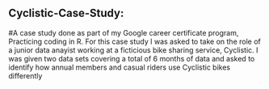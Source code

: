 ## Cyclistic-Case-Study:
#A case study done as part of my Google career certificate program, Practicing coding in R. 
For this case study I was asked to take on the role of a junior data anayist working at a ficticious bike sharing service, Cyclistic. I was given two data sets covering a total of 6 months of data and asked to identify how annual members and casual riders use Cyclistic bikes differently
